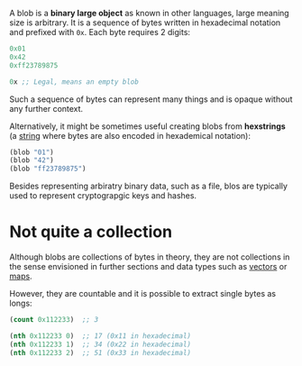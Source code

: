 A blob is a **binary large object** as known in other languages, large meaning size is arbitrary.
It is a sequence of bytes written in hexadecimal notation and prefixed with `0x`. Each byte requires
2 digits:

```clojure
0x01
0x42
0xff23789875

0x ;; Legal, means an empty blob
```

Such a sequence of bytes can represent many things and is opaque without any further context.

Alternatively, it might be sometimes useful creating blobs from **hexstrings** (a [string](/cvm/data-types/text) where bytes are
also encoded in hexademical notation):

```clojure
(blob "01")
(blob "42")
(blob "ff23789875")
```

Besides representing arbiratry binary data, such as a file, blos are typically used to represent cryptograpgic keys and hashes.


# Not quite a collection

Although blobs are collections of bytes in theory, they are not collections in the sense envisioned in further sections and data types such as [vectors](/cvm/data-types/vector) or
[maps](/cvm/data-types/map).

However, they are countable and it is possible to extract single bytes as longs:

```clojure
(count 0x112233)  ;; 3

(nth 0x112233 0)  ;; 17 (0x11 in hexadecimal)
(nth 0x112233 1)  ;; 34 (0x22 in hexadecimal)
(nth 0x112233 2)  ;; 51 (0x33 in hexadecimal)
```
